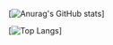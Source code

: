 [![Anurag's GitHub stats](https://github-readme-stats.vercel.app/api?username=gsfalcon&count_private=true&show_icons=true&theme=material-palenight&hide_border=true)]

[![Top Langs](https://github-readme-stats.vercel.app/api/top-langs/?username=gsfalcon&count_private=true&theme=material-palenight&hide_border=true)]

